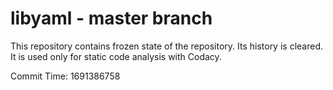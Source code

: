 # libyaml - master branch

This repository contains frozen state of the repository.
Its history is cleared. It is used only for static code
analysis with Codacy.

Commit Time: 1691386758